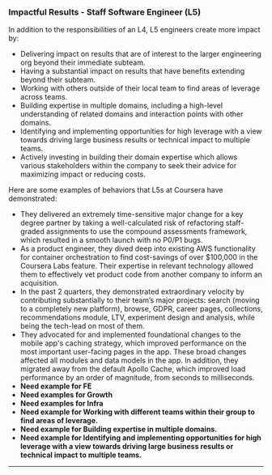 ### Impactful Results - Staff Software Engineer (L5)
In addition to the responsibilities of an L4, L5 engineers create more impact by:
* Delivering impact on results that are of interest to the larger engineering org beyond their immediate subteam.
* Having a substantial impact on results that have benefits extending beyond their subteam.
* Working with others outside of their local team to find areas of leverage across teams.
* Building expertise in multiple domains, including a high-level understanding of related domains and interaction points with other domains.
* Identifying and implementing opportunities for high leverage with a view towards driving large business results or technical impact to multiple teams.
* Actively investing in building their domain expertise which allows various stakeholders within the company to seek their advice for maximizing impact or reducing costs.

Here are some examples of behaviors that L5s at Coursera have demonstrated:
* They delivered an extremely time-sensitive major change for a key degree partner by taking a well-calculated risk of refactoring staff-graded assignments to use the compound assessments framework, which resulted in a smooth launch with no P0/P1 bugs.
* As a product engineer, they dived deep into existing AWS functionality for container orchestration to find cost-savings of over $100,000 in the Coursera Labs feature. Their expertise in relevant technology allowed them to effectively vet product code from another company to inform an acquisition.
* In the past 2 quarters, they demonstrated extraordinary velocity by contributing substantially to their team’s major projects: search (moving to a completely new platform), browse, GDPR, career pages, collections, recommendations module, LTV, experiment design and analysis, while being the tech-lead on most of them.
* They advocated for and implemented foundational changes to the mobile app's caching strategy, which improved performance on the most important user-facing pages in the app. These broad changes affected all modules and data models in the app. In addition, they migrated away from the default Apollo Cache, which improved load performance by an order of magnitude, from seconds to milliseconds.
* **Need example for ****FE******
* **Need examples for Growth**
* **Need examples for Infra**
* **Need example for Working with different teams within their group to find areas of leverage.**
* **Need example for Building expertise in multiple domains.**
* **Need example for Identifying and implementing opportunities for high leverage with a view towards driving large business results or technical impact to multiple teams.**
<hr>